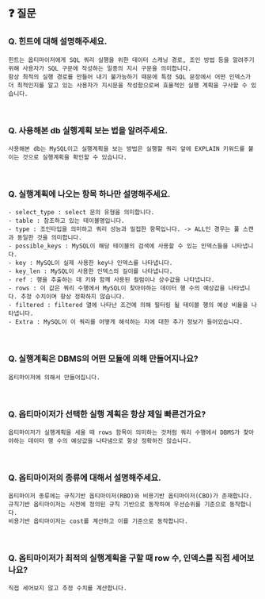 ## ❓ 질문

### Q. 힌트에 대해 설명해주세요.
```
힌트는 옵티마이저에게 SQL 쿼리 실행을 위한 데이터 스캐닝 경로, 조인 방법 등을 알려주기 위해 사용자가 SQL 구문에 작성하는 일종의 지시 구문을 의미합니다.
항상 최적의 실행 경로를 만들어 내기 불가능하기 때문에 특정 SQL 문장에서 어떤 인덱스가 더 최적인지를 알고 있는 사용자가 지시문을 작성함으로써 효율적인 실행 계획을 구사할 수 있습니다.
```
<br>

### Q. 사용해본 db 실행계획 보는 법을 알려주세요.
``` 
사용해본 db는 MySQL이고 실행계획을 보는 방법은 실행할 쿼리 앞에 EXPLAIN 키워드를 붙이는 것으로 실행계획을 확인할 수 있습니다.
```
<br>

### Q. 실행계획에 나오는 항목 하나만 설명해주세요.
```
- select_type : select 문의 유형을 의미합니다.
- table : 참조하고 있는 테이블명입니다.
- type : 조인타입을 의미하고 쿼리 성능과 밀접한 항목입니다. -> ALL인 경우는 풀 스캔과 동일한 것을 의미합니다.
- possible_keys : MySQL이 해당 테이블의 검색에 사용할 수 있는 인덱스들을 나타냅니다.
- key : MySQL이 실제 사용한 key나 인덱스를 나타냅니다.
- key_len : MySQL이 사용한 인덱스의 길이를 나타냅니다.
- ref : 행을 추출하는 데 키와 함께 사용된 컬럼이나 상수값을 나타냅니다.
- rows : 이 값은 쿼리 수행에서 MySQL이 찾아야하는 데이터 행 수의 예상값을 나타냅니다. 추정 수치이며 항상 정확하지 않습니다.
- filtered : filtered 열에 나타난 조건에 의해 필터링 될 테이블 행의 예상 비율을 나타냅니다.
- Extra : MySQL이 이 쿼리를 어떻게 해석하는 지에 대한 추가 정보가 들어있습니다.
```
<br>

### Q. 실행계획은 DBMS의 어떤 모듈에 의해 만들어지나요?
```
옵티마이저에 의해서 만들어집니다.
```
<br>

### Q. 옵티마이저가 선택한 실행 계획은 항상 제일 빠른건가요?
```
옵티마이저가 실행계획을 세울 때 rows 함목이 의미하는 것처럼 쿼리 수행에서 DBMS가 찾아야하는 데이터 행 수의 예상값을 나타냄으로 항상 정확하진 않습니다.
```
<br>

### Q. 옵티마이저의 종류에 대해서 설명해주세요.
```
옵티마이저 종류에는 규칙기반 옵티마이저(RBO)와 비용기반 옵티마이저(CBO)가 존재합니다.
규칙기반 옵티마이저는 사전에 정의된 규칙 기반으로 동작하여 우선순위를 기준으로 동작합니다.
비용기반 옵티마이저는 cost를 계산하고 이를 기준으로 동작합니다.
```
<br>

### Q. 옵티마이저가 최적의 실행계획을 구할 때 row 수, 인덱스를 직접 세어보나요?
```
직접 세어보지 않고 추정 수치를 계산합니다.
```
<br>
